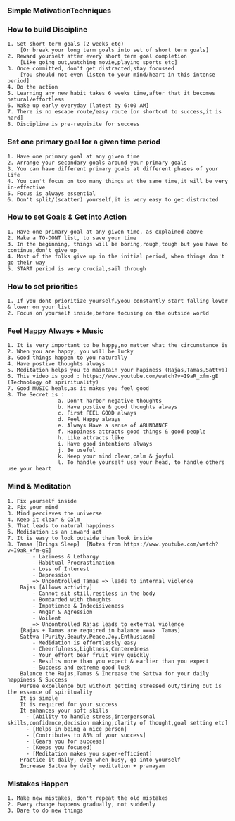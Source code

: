 ### Simple MotivationTechniques

### How to build Discipline
    1. Set short term goals (2 weeks etc)   
        [Or break your long term goals into set of short term goals]
    2. Reward yourself after every short term goal completion
        [Like going out,watching movie,playing sports etc]
    3. Once committed, don't get distracted,stay focussed
        [You should not even listen to your mind/heart in this intense period]
    4. Do the action
    5. Learning any new habit takes 6 weeks time,after that it becomes natural/effortless
    6. Wake up early everyday [latest by 6:00 AM]
    7. There is no escape route/easy route [or shortcut to success,it is hard]
    8. Discipline is pre-requisite for success
    
    
### Set one primary goal for a given time period
    1. Have one primary goal at any given time
    2. Arrange your secondary goals around your primary goals
    3. You can have different primary goals at different phases of your life
    4. You can't focus on too many things at the same time,it will be very in-effective
    5. Focus is always essential
    6. Don't split/(scatter) yourself,it is very easy to get distracted
    
### How to set Goals & Get into Action
    1. Have one primary goal at any given time, as explained above
    2. Make a TO-DONT list, to save your time
    3. In the beginning, things will be boring,rough,tough but you have to continue,don't give up
    4. Most of the folks give up in the initial period, when things don't go their way
    5. START period is very crucial,sail through
    
### How to set priorities
    1. If you dont prioritize yourself,yoou constantly start falling lower & lower on your list
    2. Focus on yourself inside,before focusing on the outside world
    
### Feel Happy Always + Music
    1. It is very important to be happy,no matter what the circumstance is
    2. When you are happy, you will be lucky
    3. Good things happen to you naturally
    4. Have postive thoughts always
    5. Meditation helps you to maintain your hapiness (Rajas,Tamas,Sattva)
    6. This video is good : https://www.youtube.com/watch?v=I9aR_xfm-gE (Technology of sprirituality)
    7. Good MUSIC heals,as it makes you feel good
    8. The Secret is :
                    a. Don't harbor negative thoughts
                    b. Have postive & good thoughts always
                    c. First FEEL GOOD always
                    d. Feel Happy always
                    e. Always Have a sense of ABUNDANCE
                    f. Happiness attracts good things & good people
                    h. Like attracts like
                    i. Have good intentions always
                    j. Be useful
                    k. Keep your mind clear,calm & joyful
                    l. To handle yourself use your head, to handle others use your heart
                    
### Mind & Meditation 
    1. Fix yourself inside
    2. Fix your mind
    3. Mind percieves the universe
    4. Keep it clear & Calm
    5. That leads to natural happiness
    6. Medidation is an inward act
    7. It is easy to look outside than look inside
    8. Tamas [Brings Sleep]  [Notes from https://www.youtube.com/watch?v=I9aR_xfm-gE]
            - Laziness & Lethargy
            - Habitual Procrastination
            - Loss of Interest
            - Depression
            => Uncontrolled Tamas => leads to internal violence
        Rajas [Allows activity]
            - Cannot sit still,restless in the body
            - Bombarded with thoughts
            - Impatience & Indecisiveness
            - Anger & Agression
            - Voilent
            => Uncontrolled Rajas leads to external violence
        [Rajas + Tamas are required in balance ===>  Tamas]
        Sattva [Purity,Beauty,Peace,Joy,Enthusiasm]
            - Medidation is effortlessly easy
            - Cheerfulness,Lightness,Centeredness
            - Your effort bear fruit very quickly
            - Results more than you expect & earlier than you expect
            - Success and extreme good luck
        Balance the Rajas,Tamas & Increase the Sattva for your daily happiness & Success
        Pursue excellence but without getting stressed out/tiring out is the essence of spirituality
        It is simple
        It is required for your success
        It enhances your soft skills 
          - [Ability to handle stress,interpersonal skills,confidence,decision making,clarity of thought,goal setting etc]
          - [Helps in being a nice person]
          - [Contributes to 85% of your success]
          - [Gears you for success]
          - [Keeps you focused]
          - [Meditation makes you super-efficient]
        Practice it daily, even when busy, go into yourself
        Increase Sattva by daily meditation + pranayam    
        
### Mistakes Happen
    1. Make new mistakes, don't repeat the old mistakes
    2. Every change happens gradually, not suddenly
    3. Dare to do new things
    
    
    

